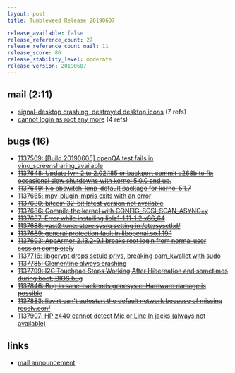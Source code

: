 ```yaml
---
layout: post
title: Tumbleweed Release 20190607

release_available: false
release_reference_count: 27
release_reference_count_mail: 11
release_score: 86
release_stability_level: moderate
release_version: 20190607
---
```


## mail (2:11)

- [signal-desktop crashing, destroyed desktop icons](https://lists.opensuse.org/opensuse-factory/2019-06/msg00119.html) (7 refs)
- [cannot login as root any more](https://lists.opensuse.org/opensuse-factory/2019-06/msg00139.html) (4 refs)

## bugs (16)

<!--more-->

- [1137569: \[Build 20190605\] openQA test fails in vino_screensharing_available](https://bugzilla.opensuse.org/show_bug.cgi?id=1137569)
- ~~[1137648: Update lvm 2 to 2.02.185 or backport commit e268b to fix occasional slow shutdowns with kernel 5.0.0 and up.](https://bugzilla.opensuse.org/show_bug.cgi?id=1137648)~~
- ~~[1137649: No bbswitch-kmp-default package for kernel 5.1.7](https://bugzilla.opensuse.org/show_bug.cgi?id=1137649)~~
- ~~[1137665: mpv-plugin-mpris exits with an error](https://bugzilla.opensuse.org/show_bug.cgi?id=1137665)~~
- ~~[1137680: bitcoin 32-bit latest version not available](https://bugzilla.opensuse.org/show_bug.cgi?id=1137680)~~
- ~~[1137686: Compile the kernel with CONFIG_SCSI_SCAN_ASYNC=y](https://bugzilla.opensuse.org/show_bug.cgi?id=1137686)~~
- ~~[1137687: Error while installing liblz1-1.11-1.2.x86_64](https://bugzilla.opensuse.org/show_bug.cgi?id=1137687)~~
- ~~[1137688: yast2 tune: store sysrq setting in /etc/sysctl.d/](https://bugzilla.opensuse.org/show_bug.cgi?id=1137688)~~
- ~~[1137689: general protection fault in libopenal.so.1.19.1](https://bugzilla.opensuse.org/show_bug.cgi?id=1137689)~~
- ~~[1137693: AppArmor 2.13.2-9.1 breaks root login from normal user session completely](https://bugzilla.opensuse.org/show_bug.cgi?id=1137693)~~
- ~~[1137716: libgcrypt drops setuid privs, breaking pam_kwallet with sudo](https://bugzilla.opensuse.org/show_bug.cgi?id=1137716)~~
- ~~[1137785: Clementine always crashing](https://bugzilla.opensuse.org/show_bug.cgi?id=1137785)~~
- ~~[1137799: I2C Touchpad Stops Working After Hibernation and sometimes during boot; BIOS bug](https://bugzilla.opensuse.org/show_bug.cgi?id=1137799)~~
- ~~[1137846: Bug in sane-backends genesys.c. Hardware damage is possible](https://bugzilla.opensuse.org/show_bug.cgi?id=1137846)~~
- ~~[1137883: libvirt can't autostart the default network because of missing resolv.conf](https://bugzilla.opensuse.org/show_bug.cgi?id=1137883)~~
- [1137907: HP z440 cannot detect Mic or Line In jacks (always not available)](https://bugzilla.opensuse.org/show_bug.cgi?id=1137907)



## links

- [mail announcement](https://lists.opensuse.org/opensuse-factory/2019-06/msg00115.html)
